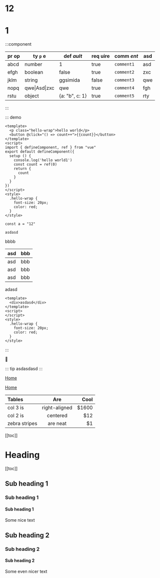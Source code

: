 # 12
# 1

:::component

| pr op | ty `p` e      | def *ault*     | req __uire__ | comm _ent_ | asd |
|-------|---------------|----------------|--------------|------------|-----|
| abcd  | number        | 1              | true         | `comment1` | asd |
| efgh  | boolean       | false          | true         | `comment2` | zxc |
| jklm  | string        | ggsimida       | false        | `comment3` | qwe |
| nopq  | qwe\|Asd\|zxc | qwe            | true         | `comment4` | fgh |
| rstu  | object        | {a: "b", c: 1} | true         | `comment5` | rty |

:::


::: demo

```vue
<template>
  <p class="hello-wrap">hello world</p>
  <button @click="() => count++">{{count}}</button>
</template>
<script>
import { defineComponent, ref } from "vue"
export default defineComponent({
  setup () {
    console.log('hello world1')
    const count = ref(0)
    return {
      count
    }
  }
})
</script>
<style>
  .hello-wrap {
    font-size: 20px;
    color: red;
  }
</style>
```

<!-- description -->

```js{1}
const a = "12"
```

`asdasd`

bbbb

| asd | bbb |
|-----|-----|
| asd | bbb |
| asd | bbb |
| asd | bbb |

adasd

```vue
<template>
  <div>asdasd</div>
</template>
<script>
</script>
<style>
  .hello-wrap {
    font-size: 20px;
    color: red;
  }
</style>
```
:::

:tada:

::: tip
asdasdasd
:::

[Home](/#heading)

[Home](https://www.baidu.com)

| Tables        |      Are      |  Cool |
|:--------------|:-------------:|------:|
| col 3 is      | right-aligned | $1600 |
| col 2 is      |   centered    |   $12 |
| zebra stripes |   are neat    |    $1 |

[[toc]]


# Heading

[[toc]]

## Sub heading 1
### Sub heading 1
#### Sub heading 1
Some nice text

## Sub heading 2
### Sub heading 2
#### Sub heading 2
Some even nicer text

